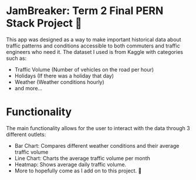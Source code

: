 <h1>JamBreaker: Term 2 Final PERN Stack Project 🚗</h1>

  
This app was designed as a way to make important historical data about traffic patterns and conditions accessible to both commuters and traffic engineers who need it. The dataset I used is from Kaggle with categories such as:
<br>
- Traffic Volume (Number of vehicles on the road per hour)
- Holidays (If there was a holiday that day)
- Weather (Weather conditions hourly)
- and more...
<h1>Functionality</h1>
The main functionality allows for the user to interact with the data through 3 different outlets:

- Bar Chart: Compares different weather conditions and their average traffic volume
- Line Chart: Charts the average traffic volume per month
- Heatmap: Shows average daily traffic volume.
- More to hopefully come as I add on to this project. 🙂



  
